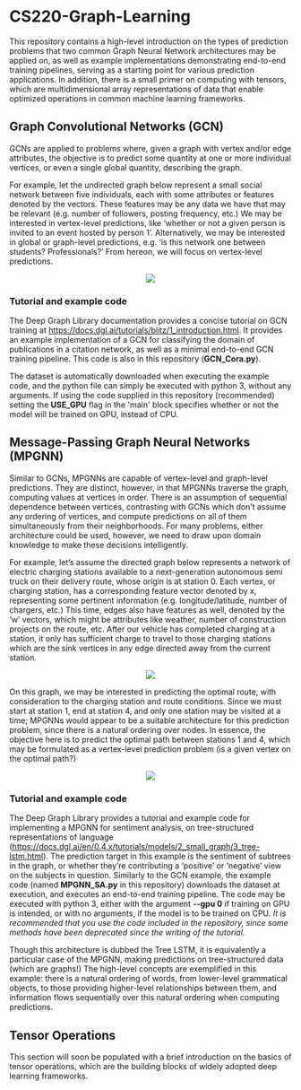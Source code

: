 # CS220-Graph-Learning

This repository contains a high-level introduction on the types of prediction problems that two common Graph Neural Network architectures may be applied on, as well as example implementations demonstrating end-to-end training pipelines, serving as a starting point for various prediction applications. In addition, there is a small primer on computing with tensors, which are multidimensional array representations of data that enable optimized operations in common machine learning frameworks.

## Graph Convolutional Networks (GCN) 
GCNs are applied to problems where, given a graph with vertex and/or edge attributes, the objective is to predict some quantity at one or more individual vertices, or even a single global quantity, describing the graph. 

For example, let the undirected graph below represent a small social network between five individuals, each with some attributes or features denoted by the vectors. These features may be any data we have that may be relevant (e.g. number of followers, posting frequency, etc.) We may be interested in vertex-level predictions, like ‘whether or not a given person is invited to an event hosted by person 1’. Alternatively, we may be interested in global or graph-level predictions, e.g. ‘is this network one between students? Professionals?’ From hereon, we will focus on vertex-level predictions.

<p align="center">
  <img src="https://i.imgur.com/AXKuITH.png" />
</p>

### Tutorial and example code 
The Deep Graph Library documentation provides a concise tutorial on GCN training at https://docs.dgl.ai/tutorials/blitz/1_introduction.html. It provides an example implementation of a GCN for classifying the domain of publications in a citation network, as well as a minimal end-to-end GCN training pipeline. This code is also in this repository (**GCN_Cora.py**).

The dataset is automatically downloaded when executing the example code, and the python file can simply be executed with python 3, without any arguments. If using the code supplied in this repository (recommended) setting the **USE_GPU** flag in the 'main' block specifies whether or not the model will be trained on GPU, instead of CPU. 

## Message-Passing Graph Neural Networks (MPGNN)
Similar to GCNs, MPGNNs are capable of vertex-level and graph-level predictions. They are distinct, however, in that MPGNNs traverse the graph, computing values at vertices in order. There is an assumption of sequential dependence between vertices, contrasting with GCNs which don’t assume any ordering of vertices, and compute predictions on all of them simultaneously from their neighborhoods. For many problems, either architecture could be used, however, we need to draw upon domain knowledge to make these decisions intelligently.

For example, let’s assume the directed graph below represents a network of electric charging stations available to a next-generation autonomous semi truck on their delivery route, whose origin is at station 0. Each vertex, or charging station, has a corresponding feature vector denoted by x, representing some pertinent information (e.g. longitude/latitude, number of chargers, etc.) This time, edges also have features as well, denoted by the ‘w’ vectors, which might be attributes like weather, number of construction projects on the route, etc. After our vehicle has completed charging at a station, it only has sufficient charge to travel to those charging stations which are the sink vertices in any edge directed away from the current station. 

<p align="center">
  <img src="https://i.imgur.com/Xh6XLWS.png" />
</p>

On this graph, we may be interested in predicting the optimal route, with consideration to the charging station and route conditions. Since we must start at station 1, end at station 4, and only one station may be visited at a time; MPGNNs would appear to be a suitable architecture for this prediction problem, since there is a natural ordering over nodes. In essence, the objective here is to predict the optimal path between stations 1 and 4, which may be formulated as a vertex-level prediction problem (is a given vertex on the optimal path?) 

<p align="center">
  <img src="https://i.imgur.com/e9TSUwr.png" />
</p>

### Tutorial and example code 
The Deep Graph Library provides a tutorial and example code for implementing a MPGNN for sentiment analysis, on tree-structured representations of language (https://docs.dgl.ai/en/0.4.x/tutorials/models/2_small_graph/3_tree-lstm.html). The prediction target in this example is the sentiment of subtrees in the graph, or whether they’re contributing a ‘positive’ or ‘negative’ view on the subjects in question. Similarly to the GCN example, the example code (named **MPGNN_SA.py** in this repository) downloads the dataset at execution, and executes an end-to-end training pipeline. The code may be executed with python 3, either with the argument **--gpu 0** if training on GPU is intended, or with no arguments, if the model is to be trained on CPU. *It is recommended that you use the code included in the repository, since some methods have been deprecated since the writing of the tutorial.* 

Though this architecture is dubbed the Tree LSTM, it is equivalently a particular case of the MPGNN, making predictions on tree-structured data (which are graphs!) The high-level concepts are exemplified in this example: there is a natural ordering of words, from lower-level grammatical objects, to those providing higher-level relationships between them, and information flows sequentially over this natural ordering when computing predictions.

## Tensor Operations
This section will soon be populated with a brief introduction on the basics of tensor operations, which are the building blocks of widely adopted deep learning frameworks.
